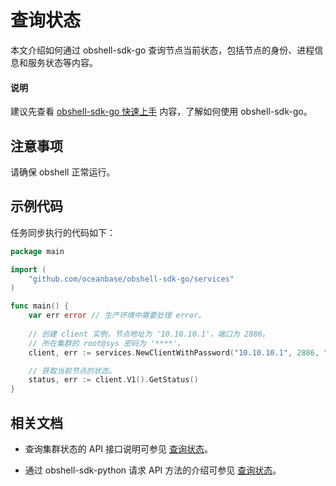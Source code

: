 # 查询状态

本文介绍如何通过 obshell-sdk-go 查询节点当前状态，包括节点的身份、进程信息和服务状态等内容。

<main id="notice" type='explain'>
  <h4>说明</h4>
  <p>建议先查看 <a href='../100.quickstart-of-go.md'>obshell-sdk-go 快速上手</a> 内容，了解如何使用 obshell-sdk-go。</p>
</main>

## 注意事项

请确保 obshell 正常运行。

## 示例代码

任务同步执行的代码如下：

```go
package main

import (
    "github.com/oceanbase/obshell-sdk-go/services"
)

func main() {
    var err error // 生产环境中需要处理 error。
    
    // 创建 client 实例，节点地址为 '10.10.10.1'，端口为 2886。
    // 所在集群的 root@sys 密码为 '****'。
    client, err := services.NewClientWithPassword("10.10.10.1", 2886, "***")

    // 获取当前节点的状态。
    status, err := client.V1().GetStatus()
}
```

## 相关文档

* 查询集群状态的 API 接口说明可参见 [查询状态](../../../400.obshell-api-reference/100.obshell-management/1600.get-status.md)。

* 通过 obshell-sdk-python 请求 API 方法的介绍可参见 [查询状态](../../100.python/110.obshell-management/1600.get-status-of-python.md)。
